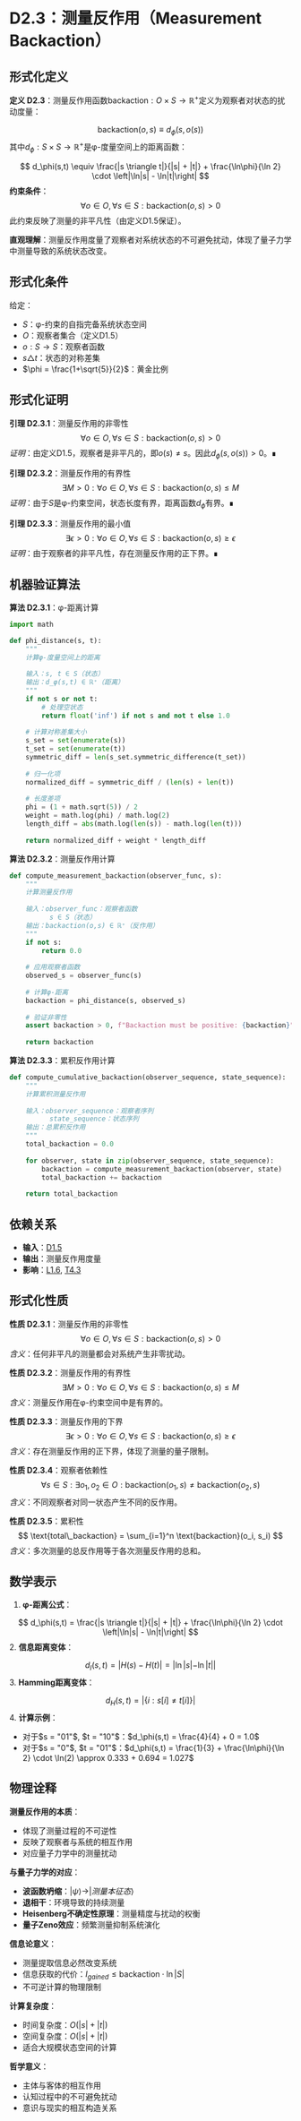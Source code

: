 # D2.3：测量反作用（Measurement Backaction）

## 形式化定义

**定义 D2.3**：测量反作用函数$\text{backaction}: O \times S \to \mathbb{R}^+$定义为观察者对状态的扰动度量：

$$
\text{backaction}(o,s) \equiv d_\phi(s, o(s))
$$
其中$d_\phi: S \times S \to \mathbb{R}^+$是φ-度量空间上的距离函数：

$$
d_\phi(s,t) \equiv \frac{|s \triangle t|}{|s| + |t|} + \frac{\ln\phi}{\ln 2} \cdot \left|\ln|s| - \ln|t|\right|
$$
**约束条件**：
$$
\forall o \in O, \forall s \in S: \text{backaction}(o,s) > 0
$$
此约束反映了测量的非平凡性（由定义D1.5保证）。

**直观理解**：测量反作用度量了观察者对系统状态的不可避免扰动，体现了量子力学中测量导致的系统状态改变。

## 形式化条件

给定：
- $S$：φ-约束的自指完备系统状态空间
- $O$：观察者集合（定义D1.5）
- $o: S \to S$：观察者函数
- $s \triangle t$：状态的对称差集
- $\phi = \frac{1+\sqrt{5}}{2}$：黄金比例

## 形式化证明

**引理 D2.3.1**：测量反作用的非零性
$$
\forall o \in O, \forall s \in S: \text{backaction}(o,s) > 0
$$
*证明*：由定义D1.5，观察者是非平凡的，即$o(s) \neq s$。因此$d_\phi(s, o(s)) > 0$。∎

**引理 D2.3.2**：测量反作用的有界性
$$
\exists M > 0: \forall o \in O, \forall s \in S: \text{backaction}(o,s) \leq M
$$
*证明*：由于$S$是φ-约束空间，状态长度有界，距离函数$d_\phi$有界。∎

**引理 D2.3.3**：测量反作用的最小值
$$
\exists \epsilon > 0: \forall o \in O, \forall s \in S: \text{backaction}(o,s) \geq \epsilon
$$
*证明*：由于观察者的非平凡性，存在测量反作用的正下界。∎

## 机器验证算法

**算法 D2.3.1**：φ-距离计算
```python
import math

def phi_distance(s, t):
    """
    计算φ-度量空间上的距离
    
    输入：s, t ∈ S（状态）
    输出：d_φ(s,t) ∈ ℝ⁺（距离）
    """
    if not s or not t:
        # 处理空状态
        return float('inf') if not s and not t else 1.0
    
    # 计算对称差集大小
    s_set = set(enumerate(s))
    t_set = set(enumerate(t))
    symmetric_diff = len(s_set.symmetric_difference(t_set))
    
    # 归一化项
    normalized_diff = symmetric_diff / (len(s) + len(t))
    
    # 长度差项
    phi = (1 + math.sqrt(5)) / 2
    weight = math.log(phi) / math.log(2)
    length_diff = abs(math.log(len(s)) - math.log(len(t)))
    
    return normalized_diff + weight * length_diff
```

**算法 D2.3.2**：测量反作用计算
```python
def compute_measurement_backaction(observer_func, s):
    """
    计算测量反作用
    
    输入：observer_func：观察者函数
          s ∈ S（状态）
    输出：backaction(o,s) ∈ ℝ⁺（反作用）
    """
    if not s:
        return 0.0
    
    # 应用观察者函数
    observed_s = observer_func(s)
    
    # 计算φ-距离
    backaction = phi_distance(s, observed_s)
    
    # 验证非零性
    assert backaction > 0, f"Backaction must be positive: {backaction}"
    
    return backaction
```

**算法 D2.3.3**：累积反作用计算
```python
def compute_cumulative_backaction(observer_sequence, state_sequence):
    """
    计算累积测量反作用
    
    输入：observer_sequence：观察者序列
          state_sequence：状态序列
    输出：总累积反作用
    """
    total_backaction = 0.0
    
    for observer, state in zip(observer_sequence, state_sequence):
        backaction = compute_measurement_backaction(observer, state)
        total_backaction += backaction
    
    return total_backaction
```

## 依赖关系

- **输入**：[D1.5](D1-5-observer.md)
- **输出**：测量反作用度量
- **影响**：[L1.6](L1-6-measurement-irreversibility.md), [T4.3](T4-3-measurement-collapse.md)

## 形式化性质

**性质 D2.3.1**：测量反作用的非零性
$$
\forall o \in O, \forall s \in S: \text{backaction}(o,s) > 0
$$
*含义*：任何非平凡的测量都会对系统产生非零扰动。

**性质 D2.3.2**：测量反作用的有界性
$$
\exists M > 0: \forall o \in O, \forall s \in S: \text{backaction}(o,s) \leq M
$$
*含义*：测量反作用在φ-约束空间中是有界的。

**性质 D2.3.3**：测量反作用的下界
$$
\exists \epsilon > 0: \forall o \in O, \forall s \in S: \text{backaction}(o,s) \geq \epsilon
$$
*含义*：存在测量反作用的正下界，体现了测量的量子限制。

**性质 D2.3.4**：观察者依赖性
$$
\forall s \in S: \exists o_1, o_2 \in O: \text{backaction}(o_1,s) \neq \text{backaction}(o_2,s)
$$
*含义*：不同观察者对同一状态产生不同的反作用。

**性质 D2.3.5**：累积性
$$
\text{total\_backaction} = \sum_{i=1}^n \text{backaction}(o_i, s_i)
$$
*含义*：多次测量的总反作用等于各次测量反作用的总和。

## 数学表示

1. **φ-距离公式**：
   
$$
d_\phi(s,t) = \frac{|s \triangle t|}{|s| + |t|} + \frac{\ln\phi}{\ln 2} \cdot \left|\ln|s| - \ln|t|\right|
$$
2. **信息距离变体**：
   
$$
d_I(s,t) = |H(s) - H(t)| = |\ln|s| - \ln|t||
$$
3. **Hamming距离变体**：
   
$$
d_H(s,t) = |\{i : s[i] \neq t[i]\}|
$$
4. **计算示例**：
   - 对于$s = "01"$, $t = "10"$：$d_\phi(s,t) = \frac{4}{4} + 0 = 1.0$
   - 对于$s = "0"$, $t = "01"$：$d_\phi(s,t) = \frac{1}{3} + \frac{\ln\phi}{\ln 2} \cdot \ln(2) \approx 0.333 + 0.694 = 1.027$

## 物理诠释

**测量反作用的本质**：
- 体现了测量过程的不可逆性
- 反映了观察者与系统的相互作用
- 对应量子力学中的测量扰动

**与量子力学的对应**：
- **波函数坍缩**：$|\psi\rangle \to |测量本征态\rangle$
- **退相干**：环境导致的持续测量
- **Heisenberg不确定性原理**：测量精度与扰动的权衡
- **量子Zeno效应**：频繁测量抑制系统演化

**信息论意义**：
- 测量提取信息必然改变系统
- 信息获取的代价：$I_{gained} \leq \text{backaction} \cdot \ln|S|$
- 不可逆计算的物理限制

**计算复杂度**：
- 时间复杂度：$O(|s| + |t|)$
- 空间复杂度：$O(|s| + |t|)$
- 适合大规模状态空间的计算

**哲学意义**：
- 主体与客体的相互作用
- 认知过程中的不可避免扰动
- 意识与现实的相互构造关系